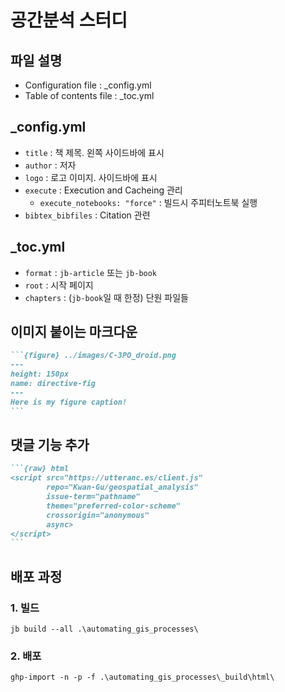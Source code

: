 # 공간분석 스터디

## 파일 설명
- Configuration file : _config.yml  
- Table of contents file : _toc.yml  

## _config.yml  
- `title` : 책 제목. 왼쪽 사이드바에 표시  
- `author` : 저자  
- `logo` : 로고 이미지. 사이드바에 표시  
- `execute` : Execution and Cacheing 관리  
  - `execute_notebooks: "force"` : 빌드시 주피터노트북 실행  
- `bibtex_bibfiles` : Citation 관련  

## _toc.yml  
- `format` : `jb-article` 또는 `jb-book`  
- `root` : 시작 페이지  
- `chapters` : (`jb-book`일 때 한정) 단원 파일들  

## 이미지 붙이는 마크다운  
````md
```{figure} ../images/C-3PO_droid.png
---
height: 150px
name: directive-fig
---
Here is my figure caption!
```
````

## 댓글 기능 추가
````md
```{raw} html
<script src="https://utteranc.es/client.js"
        repo="Kwan-Gu/geospatial_analysis"
        issue-term="pathname"
        theme="preferred-color-scheme"
        crossorigin="anonymous"
        async>
</script>
```
````

## 배포 과정
### 1. 빌드
```commandline
jb build --all .\automating_gis_processes\
```
### 2. 배포
```commandline
ghp-import -n -p -f .\automating_gis_processes\_build\html\
```

